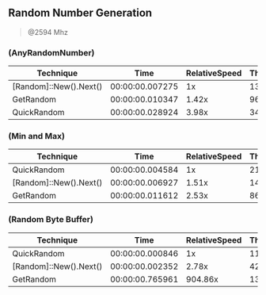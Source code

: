 
Random Number Generation
------------------------
> @2594 Mhz


### (AnyRandomNumber)


|Technique             |Time           |RelativeSpeed|Throughput|
|----------------------|---------------|-------------|----------|
|[Random]::New().Next()|00:00:00.007275|1x           |13744.76/s|
|GetRandom             |00:00:00.010347|1.42x        |9664.08/s |
|QuickRandom           |00:00:00.028924|3.98x        |3457.26/s |


### (Min and Max)


|Technique             |Time           |RelativeSpeed|Throughput|
|----------------------|---------------|-------------|----------|
|QuickRandom           |00:00:00.004584|1x           |21811.68/s|
|[Random]::New().Next()|00:00:00.006927|1.51x        |14434.81/s|
|GetRandom             |00:00:00.011612|2.53x        |8611.56/s |


### (Random Byte Buffer)


|Technique             |Time           |RelativeSpeed|Throughput|
|----------------------|---------------|-------------|----------|
|QuickRandom           |00:00:00.000846|1x           |11813.35/s|
|[Random]::New().Next()|00:00:00.002352|2.78x        |4250.26/s |
|GetRandom             |00:00:00.765961|904.86x      |13.06/s   |




